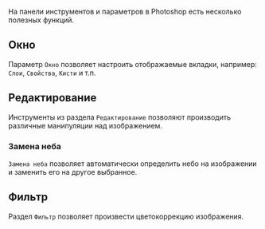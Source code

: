 На панели инструментов и параметров в Photoshop есть несколько полезных функций.

## Окно

Параметр `Окно` позволяет настроить отображаемые вкладки, например: `Слои`, `Свойства`, `Кисти` и т.п.

## Редактирование

Инструменты из раздела `Редактирование` позволяют производить различные манипуляции над изображением.

### Замена неба

`Замена неба` позволяет автоматически определить небо на изображении и заменить его на другое выбранное.

## Фильтр

Раздел `Фильтр` позволяет произвести цветокоррекцию изображения.
